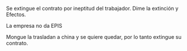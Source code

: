 Se extingue el contrato por ineptitud del trabajador.
Dime la extinción y Efectos.

La empresa no da EPIS

Mongue la trasladan a china y se quiere quedar, por lo tanto extingue su contrato. 